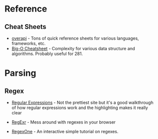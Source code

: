 # Reference

## Cheat Sheets

- [overapi](http://overapi.com) - Tons of quick reference sheets for various languages, frameworks, etc.
- [Big-O Cheatsheet](http://bigocheatsheet.com/) - Complexity for various data structure and algorithms. Probably useful for 281.

# Parsing

## Regex

- [Regular Expressions](http://www.regular-expressions.info/) - Not the prettiest site but it's a good walkthrough of how regular expressions work and the highlighting makes it really clear

- [RegExr](http://www.regexr.com/) - Mess around with regexes in your browser

- [RegexOne](http://regexone.com/) - An interactive simple tutorial on regexes.

